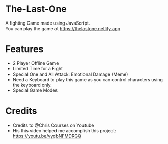 # The-Last-One
A fighting Game made using JavaScript. <br>
You can play the game at https://thelastone.netlify.app


# Features 
- 2 Player Offline Game
- Limited Time for a Fight
- Special One and All Attack: Emotional Damage  (Meme)
- Need a Keyboard to play this game as you can control characters using the keyboard only.
- Special Game Modes


# Credits
- Credits to @Chris Courses on Youtube
- His this video helped me accomplish this project: https://youtu.be/vyqbNFMDRGQ

